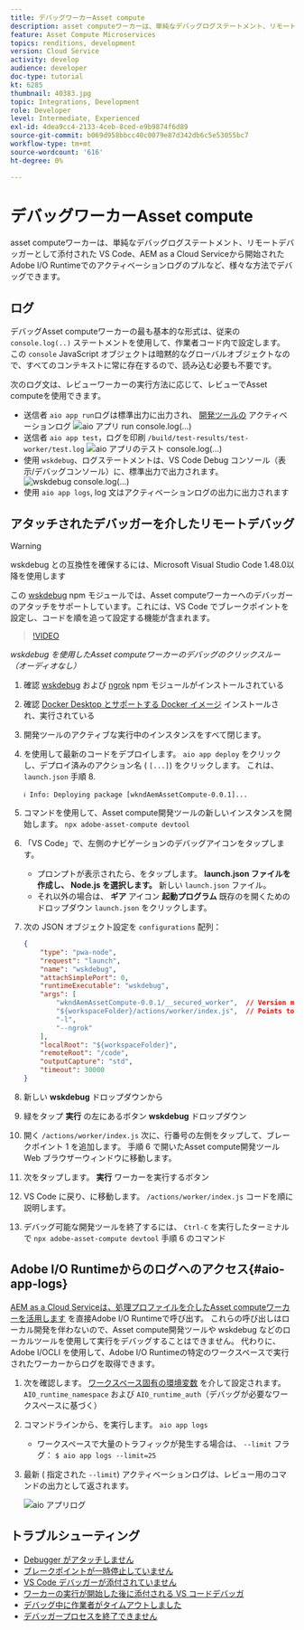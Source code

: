 ```yaml
---
title: デバッグワーカーAsset compute
description: asset computeワーカーは、単純なデバッグログステートメント、リモートデバッガーとして添付された VS Code、AEM as a Cloud Serviceから開始されたAdobe I/O Runtimeでのアクティベーションログのプルなど、様々な方法でデバッグできます。
feature: Asset Compute Microservices
topics: renditions, development
version: Cloud Service
activity: develop
audience: developer
doc-type: tutorial
kt: 6285
thumbnail: 40383.jpg
topic: Integrations, Development
role: Developer
level: Intermediate, Experienced
exl-id: 4dea9cc4-2133-4ceb-8ced-e9b9874f6d89
source-git-commit: b069d958bbcc40c0079e87d342db6c5e53055bc7
workflow-type: tm+mt
source-wordcount: '616'
ht-degree: 0%

---
```


# デバッグワーカーAsset compute

asset computeワーカーは、単純なデバッグログステートメント、リモートデバッガーとして添付された VS Code、AEM as a Cloud Serviceから開始されたAdobe I/O Runtimeでのアクティベーションログのプルなど、様々な方法でデバッグできます。

## ログ

デバッグAsset computeワーカーの最も基本的な形式は、従来の `console.log(..)` ステートメントを使用して、作業者コード内で設定します。 この `console` JavaScript オブジェクトは暗黙的なグローバルオブジェクトなので、すべてのコンテキストに常に存在するので、読み込む必要も不要です。

次のログ文は、レビューワーカーの実行方法に応じて、レビューでAsset computeを使用できます。

+ 送信者 `aio app run`ログは標準出力に出力され、 [開発ツールの](../develop/development-tool.md) アクティベーションログ
   ![aio アプリ run console.log(...)](./assets/debug/console-log__aio-app-run.png)
+ 送信者 `aio app test`，ログを印刷 `/build/test-results/test-worker/test.log`
   ![aio アプリのテスト console.log(...)](./assets/debug/console-log__aio-app-test.png)
+ 使用 `wskdebug`、ログステートメントは、VS Code Debug コンソール（表示/デバッグコンソール）に、標準出力で出力されます。
   ![wskdebug console.log(...)](./assets/debug/console-log__wskdebug.png)
+ 使用 `aio app logs`, log 文はアクティベーションログの出力に出力されます

## アタッチされたデバッガーを介したリモートデバッグ

>[!WARNING]
>
>wskdebug との互換性を確保するには、Microsoft Visual Studio Code 1.48.0以降を使用します

この [wskdebug](https://www.npmjs.com/package/@openwhisk/wskdebug) npm モジュールでは、Asset computeワーカーへのデバッガーのアタッチをサポートしています。これには、VS Code でブレークポイントを設定し、コードを順を追って設定する機能が含まれます。

>[!VIDEO](https://video.tv.adobe.com/v/40383/?quality=12&learn=on)

_wskdebug を使用したAsset computeワーカーのデバッグのクリックスルー（オーディオなし）_

1. 確認 [wskdebug](../set-up/development-environment.md#wskdebug) および [ngrok](../set-up/development-environment.md#ngork) npm モジュールがインストールされている
1. 確認 [Docker Desktop とサポートする Docker イメージ](../set-up/development-environment.md#docker) インストールされ、実行されている
1. 開発ツールのアクティブな実行中のインスタンスをすべて閉じます。
1. を使用して最新のコードをデプロイします。 `aio app deploy`  をクリックし、デプロイ済みのアクション名 ( `[...]`) をクリックします。 これは、 `launch.json` 手順 8.

   ```
   ℹ Info: Deploying package [wkndAemAssetCompute-0.0.1]...
   ```


1. コマンドを使用して、Asset compute開発ツールの新しいインスタンスを開始します。 `npx adobe-asset-compute devtool`
1. 「VS Code」で、左側のナビゲーションのデバッグアイコンをタップします。
   + プロンプトが表示されたら、をタップします。 __launch.json ファイルを作成し、 Node.js を選択します。__ 新しい `launch.json` ファイル。
   + それ以外の場合は、 __ギア__ アイコン __起動プログラム__ 既存のを開くためのドロップダウン `launch.json` をクリックします。
1. 次の JSON オブジェクト設定を `configurations` 配列：

   ```json
   {
       "type": "pwa-node",
       "request": "launch",
       "name": "wskdebug",
       "attachSimplePort": 0,
       "runtimeExecutable": "wskdebug",
       "args": [
           "wkndAemAssetCompute-0.0.1/__secured_worker",  // Version must match your Asset Compute worker's version
           "${workspaceFolder}/actions/worker/index.js",  // Points to your worker
           "-l",
           "--ngrok"
       ],
       "localRoot": "${workspaceFolder}",
       "remoteRoot": "/code",
       "outputCapture": "std",
       "timeout": 30000
   }
   ```

1. 新しい __wskdebug__ ドロップダウンから
1. 緑をタップ __実行__ の左にあるボタン __wskdebug__ ドロップダウン
1. 開く `/actions/worker/index.js` 次に、行番号の左側をタップして、ブレークポイント 1 を追加します。 手順 6 で開いたAsset compute開発ツール Web ブラウザーウィンドウに移動します。
1. 次をタップします。 __実行__ ワーカーを実行するボタン
1. VS Code に戻り、に移動します。 `/actions/worker/index.js` コードを順に説明します。
1. デバッグ可能な開発ツールを終了するには、 `Ctrl-C` を実行したターミナルで `npx adobe-asset-compute devtool` 手順 6 のコマンド

## Adobe I/O Runtimeからのログへのアクセス{#aio-app-logs}

[AEM as a Cloud Serviceは、処理プロファイルを介したAsset computeワーカーを活用します](../deploy/processing-profiles.md) を直接Adobe I/O Runtimeで呼び出す。 これらの呼び出しはローカル開発を伴わないので、Asset compute開発ツールや wskdebug などのローカルツールを使用して実行をデバッグすることはできません。 代わりに、Adobe I/OCLI を使用して、Adobe I/O Runtimeの特定のワークスペースで実行されたワーカーからログを取得できます。

1. 次を確認します。 [ワークスペース固有の環境変数](../deploy/runtime.md) を介して設定されます。 `AIO_runtime_namespace` および `AIO_runtime_auth`（デバッグが必要なワークスペースに基づく）
1. コマンドラインから、を実行します。 `aio app logs`
   + ワークスペースで大量のトラフィックが発生する場合は、 `--limit` フラグ：
      `$ aio app logs --limit=25`
1. 最新 ( 指定された `--limit`) アクティベーションログは、レビュー用のコマンドの出力として返されます。

   ![aio アプリログ](./assets/debug/aio-app-logs.png)

## トラブルシューティング

+ [Debugger がアタッチしません](../troubleshooting.md#debugger-does-not-attach)
+ [ブレークポイントが一時停止していません](../troubleshooting.md#breakpoints-no-pausing)
+ [VS Code デバッガーが添付されていません](../troubleshooting.md#vs-code-debugger-not-attached)
+ [ワーカーの実行が開始した後に添付される VS コードデバッガ](../troubleshooting.md#vs-code-debugger-attached-after-worker-execution-began)
+ [デバッグ中に作業者がタイムアウトしました](../troubleshooting.md#worker-times-out-while-debugging)
+ [デバッガープロセスを終了できません](../troubleshooting.md#cannot-terminate-debugger-process)

